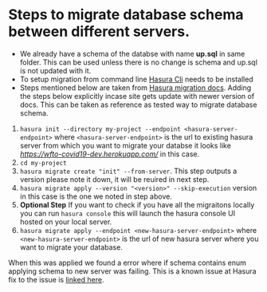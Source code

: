 # Steps to migrate database schema between different servers.
- We already have a schema of the databse with name **up.sql** in same folder. This can be used unless there is no change is schema and up.sql is not updated with it.
- To setup migration from command line [Hasura Cli](https://hasura.io/docs/1.0/graphql/manual/hasura-cli/install-hasura-cli.html#install-hasura-cli) needs to be installed
- Steps mentioned below are taken from [Hasura migration docs](https://hasura.io/docs/1.0/graphql/manual/migrations/config-v1/manage-migrations.html#manage-migrations-v1). Adding the steps below explicitly incase site gets update with newer version of docs. This can be taken as reference as tested way to migrate database schema.
1. `hasura init --directory my-project --endpoint <hasura-server-endpoint>` where `<hasura-server-endpoint>` is the url to existing hasura server from which you want to migrate your databse it looks like *https://wfto-covid19-dev.herokuapp.com/* in this case.
2. `cd my-project`
3. `hasura migrate create "init" --from-server`. This step outputs a version please note it down, it will be reuired in next step.
4. `hasura migrate apply --version "<version>" --skip-execution` version in this case is the one we noted in step above.
5. **Optional Step** If you want to check if you have all the migraitons locally you can run `hasura console` this will launch the hasura console UI hosted on your local server.
6. `hasura migrate apply --endpoint <new-hasura-server-endpoint>` where `<new-hasura-server-endpoint>` is the url of new hasura server where you want to migrate your database.

When this was applied we found a error where if schema contains enum applying schema to new server was failing. This is a known issue at Hasura fix to the issue is [linked here](https://github.com/hasura/graphql-engine/issues/3142#issuecomment-542367937).